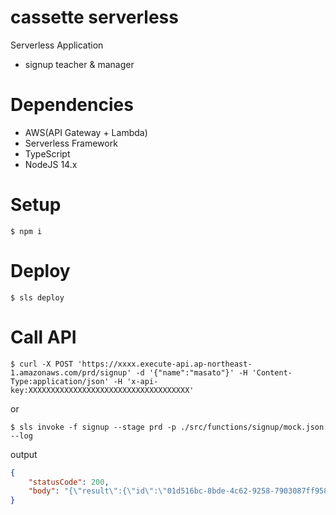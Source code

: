 # cassette serverless

Serverless Application
- signup teacher & manager

# Dependencies

- AWS(API Gateway + Lambda)
- Serverless Framework
- TypeScript
- NodeJS 14.x

# Setup

```
$ npm i
```

# Deploy

```
$ sls deploy
```

# Call API

```
$ curl -X POST 'https://xxxx.execute-api.ap-northeast-1.amazonaws.com/prd/signup' -d '{"name":"masato"}' -H 'Content-Type:application/json' -H 'x-api-key:XXXXXXXXXXXXXXXXXXXXXXXXXXXXXXXXXXXX'
```
or
```
$ sls invoke -f signup --stage prd -p ./src/functions/signup/mock.json --log
```

output
```json
{
    "statusCode": 200,
    "body": "{\"result\":{\"id\":\"01d516bc-8bde-4c62-9258-7903087ff958\",\"userId\":\"5192c975-7684-46c0-8c36-859d760d3a82\",\"user\":{\"id\":\"5192c975-7684-46c0-8c36-859d760d3a82\",\"cognito_username\":\"tmp\",\"email\":\"someone@gmail.com\",\"role\":\"teacher\",\"createdAt\":\"2021-02-25T02:28:06.382Z\",\"updatedAt\":\"2021-02-25T02:28:06.382Z\",\"__typename\":\"User\"},\"name\":\"taro\",\"english_name\":\"taro\",\"phone_number\":\"00099998888\",\"address\":\"Tokyo, Japan\",\"available_days\":{\"items\":[],\"nextToken\":null,\"__typename\":\"ModelTeacherAvailableDayConnection\"},\"biography\":null,\"nationality\":\"Japan\",\"meeting_url\":null,\"createdAt\":\"2021-02-25T02:28:06.532Z\",\"updatedAt\":\"2021-02-25T02:28:06.532Z\",\"__typename\":\"Teacher\"}}"
}
```
